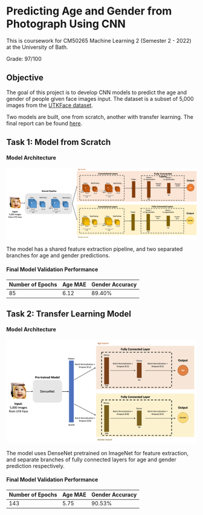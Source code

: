 # Predicting Age and Gender from Photograph Using CNN


This is coursework for CM50265 Machine Learning 2 (Semester 2 - 2022) at the University of Bath. 

Grade: 97/100

## Objective

The goal of this project is to develop CNN models to predict the age and gender of people given face images input. The dataset is a subset of 5,000 images from the [UTKFace dataset](https://susanqq.github.io/UTKFace/). 

Two models are built, one from scratch, another with transfer learning. The final report can be found [here](TODO).

## Task 1: Model from Scratch

#### Model Architecture

![Model A](modelA_architecture.png)

The model has a shared feature extraction pipeline, and two separated branches for age and gender predictions.

#### Final Model Validation Performance

|Number of Epochs|Age MAE| Gender Accuracy|
|--|--|--|
|85|6.12|89.40%|


## Task 2: Transfer Learning Model

#### Model Architecture
![Model B](modelB_architecture.png)

The model uses DenseNet pretrained on ImageNet for feature extraction, and separate branches of fully connected layers for age and gender prediction respectively.

#### Final Model Validation Performance

|Number of Epochs| Age MAE| Gender Accuracy|
|--|--|--|
|143|5.75|90.53%|
